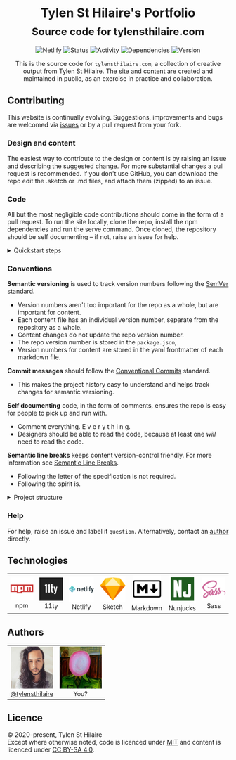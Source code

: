 <!-- markdownlint-disable MD041 -->
<div align=center>
<!-- Logo here -->
<h1>Tylen St Hilaire's Portfolio</br>
<sub>Source code for tylensthilaire.com</sub></h1>

![Netlify](https://img.shields.io/netlify/7736d6e0-31e9-48c3-9228-2175540f8c02)
![Status](https://img.shields.io/website?url=https%3A%2F%2Ftylensthilaire.com)
![Activity](https://img.shields.io/github/last-commit/tylensthilaire/portfolio/develop)
![Dependencies](https://img.shields.io/david/tylensthilaire/portfolio)
![Version](https://img.shields.io/github/package-json/v/tylensthilaire/portfolio)

This is the source code for `tylensthilaire.com`,
a collection of creative output from Tylen St Hilaire.
The site and content are created and maintained in public,
as an exercise in practice and collaboration.

</div>

<!-- Screenshot here -->

## Contributing

This website is continually evolving.
Suggestions, improvements and bugs are welcomed
via [issues](../../issues)
or by a pull request from your fork.

### Design and content

The easiest way to contribute to the design or content
is by raising an issue
and describing the suggested change.
For more substantial changes
a pull request is recommended.
If you don't use GitHub,
you can download the repo
edit the .sketch or .md files,
and attach them (zipped) to an issue.

### Code

All but the most negligible code contributions
should come in the form of a pull request.
To run the site locally,
clone the repo,
install the npm dependencies
and run the serve command.
Once cloned,
the repository should be self documenting
– if not,
raise an issue for help.

<details>
  <summary>Quickstart steps</summary>

### 1. Clone this Repository

```bash
git clone https://github.com/tylensthilaire/portfolio.git my-fork
```

### 2. Navigate to the directory

```bash
cd my-fork
```

### 3. Install dependencies

```bash
npm install
```

### 4. Run Locally

```bash
npx eleventy --serve
```

</details>

### Conventions

**Semantic versioning** is used to track version numbers following the [SemVer](https://semver.org) standard.

- Version numbers aren't too important for the repo as a whole,
  but are important for content.
- Each content file has an individual version number,
  separate from the repository as a whole.
- Content changes do not update the repo version number.
- The repo version number is stored in the `package.json`,
- Version numbers for content are stored in the yaml frontmatter of each markdown file.

**Commit messages** should follow the [Conventional Commits](https://www.conventionalcommits.org/en/v1.0.0/) standard.

- This makes the project history easy to understand
  and helps track changes for semantic versioning.

**Self documenting** code, in the form of comments, ensures the repo is easy for people to pick up and run with.

- Comment everything. E v e r y t h i n g.
- Designers should be able to read the code,
  because at least one _will_ need to read the code.

**Semantic line breaks** keeps content version-control friendly.
For more information see [Semantic Line Breaks](https://sembr.org).

- Following the letter of the specification is not required.
- Following the spirit is.

<details>
  <summary>Project structure</summary>

```ascii
.
├─ _data/metadata.json      // Global data file
├─ _includes
   ├─ layouts
      ├─ base.njk           // Master template
      ├─ home.njk           // Homepage template
      └─ post.njk           // Post template
   └─ postslist.njk         // Post lists component
├─ .github/funding.yml
├─ .vscode/settings.json
├─ about                    // Bio page
├─ css                      // Electron JS app folder
├─ feed                     // Feed files
   └─ ...
├─ img                      // Image files
   └─ ...
├─ posts
   └─ ...                   // Posts
├─ .editorconfig
├─ .gitignore
├─ .nvmrc
├─ .travis.yml
├─ archive.njk
├─ index.njk                // Homepage
├─ LICENSE
├─ netlify.toml
├─ package.json
├─ page-list.njk
└─ README.md                // ☛ You are here
├─ sitemap.xml.njk
├─ tags-list.njk
└─ tags.njk
```

</details>

### Help

For help, raise an issue and label it `question`.
Alternatively, contact an [author](#author) directly.

## Technologies

<table role="presentation">
  <tr align="center">
    <td><img width="64px" src="img/readme/npm.png" alt="npm"></br>npm</td>
    <td><img width="64px" src="img/readme/11ty.png" alt="11ty"></br>11ty</td>
    <td><img width="64px" src="img/readme/netlify.png" alt="netlify"></br>Netlify</td>
    <td><img width="64px" src="img/readme/sketch.png" alt="sketch"></br>Sketch</td>
    <td><img width="64px" src="img/readme/markdown.png" alt="markdown"></br>Markdown</td>
    <td><img width="64px" src="img/readme/nunjucks.png" alt="nunjucks"></br>Nunjucks</td>
    <td><img width="64px" src="img/readme/sass.png" alt="sass"></br>Sass</td>
  </tr>
</table>

<!--
## Support

Buy me a coffee, ko-fi, patreon badge / button etc
-->

## Authors

<table role="presentation">
  <tr align="center">
    <td><a href="https://twitter.com/"><img width="96px" src="img/readme/portrait-tylensthilaire.jpg" alt="Portrait of Tylen St Hilaire"></br>@tylensthilaire</a></td>
    <td><img width="96px" src="img/readme/portrait-blank.jpg" alt="Blank portrait"></br>You?</td>
  </tr>
</table>
<!-- See also the list of [contributors](../../contributors) who helped this project. -->

<!--
## Acknowledgements

-->

## Licence

© 2020–present, Tylen St Hilaire  
Except where otherwise noted,
code is licenced under [MIT](https://choosealicense.com/licenses/mit/)
and content is licenced under [CC BY-SA 4.0](https://choosealicense.com/licenses/cc-by-sa-4.0/).
